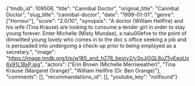 {"tmdb_id": 109506, "title": "Cannibal Doctor", "original_title": "Cannibal Doctor", "slug_title": "cannibal-doctor", "date": "1999-01-01", "genre": ["Horreur"], "score": "2.0/10", "synopsis": "A doctor (William Hellfire) and his wife (Tina Krause) are looking to consume a tender girl in order to stay young forever. Enter Michelle (Misty Mundae), a na\u00efve to the point of dimwitted young lovely who comes in to the doc s office seeking a job and is persuaded into undergoing a check-up prior to being employed as a secretary.", "image": "https://image.tmdb.org/t/p/w185_and_h278_bestv2/y3oJjGQL8uZ5vEeqUx6x91L18sP.jpg", "actors": ["Erin Brown (Michelle Merriweather)", "Tina Krause (Margaret Orange)", "William Hellfire (Dr. Ben Orange)"], "comments": [], "recommandations_id": [], "youtube_key": "notfound"}